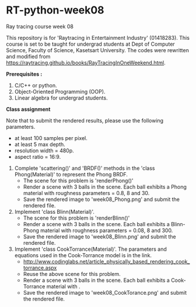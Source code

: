 # RT-python-week08
Ray tracing course week 08

This repository is for 'Raytracing in Entertainment Industry' (01418283).
This course is set to be taught for undergrad students at Dept of Computer Science, Faculty of Science, Kasetsart University.
The codes were rewritten and modified from https://raytracing.github.io/books/RayTracingInOneWeekend.html.

**Prerequisites :**
1. C/C++ or python.
2. Object-Oriented Programming (OOP).
3. Linear algebra for undergrad students.


**Class assignment**

Note that to submit the rendered results, please use the following parameters.
- at least 100 samples per pixel.
- at least 5 max depth.
- resolution width = 480p.
- aspect ratio = 16:9.

1. Complete 'scattering()' and 'BRDF()' methods in the 'class Phong(Material)' to represent the Phong BRDF.
    - The scene for this problem is 'renderPhong()'
    - Render a scene with 3 balls in the scene. Each ball exhibits a Phong material with roughness parameters = 0.8, 8 and 30.
    - Save the rendered image to 'week08_Phong.png' and submit the rendered file. 
2. Implement 'class Blinn(Material)'.
    - The scene for this problem is 'renderBlinn()'
    - Render a scene with 3 balls in the scene. Each ball exhibits a Blinn-Phong material with roughness parameters = 0.08, 8 and 300.
    - Save the rendered image to 'week08_Blinn.png' and submit the rendered file. 
3. Implement 'class CookTorrance(Material)'. The parameters and equations used in the Cook-Torrance model is in the link.
    - http://www.codinglabs.net/article_physically_based_rendering_cook_torrance.aspx
    - Reuse the above scene for this problem.
    - Render a scene with 3 balls in the scene. Each ball exhibits a Cook-Torrance material with .
    - Save the rendered image to 'week08_CookTorance.png' and submit the rendered file. 

